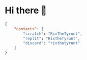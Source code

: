 # Hi there 👋

```json
{
	"contacts": [
		"scratch": "RixTheTyrunt",
		"replit": "RixTheTyrunt",
		"discord": "rixthetyrunt"
	]
}
```
